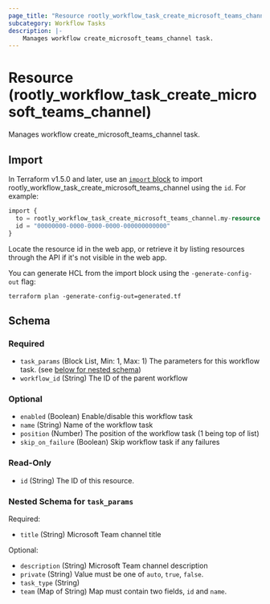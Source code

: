 ```yaml
---
page_title: "Resource rootly_workflow_task_create_microsoft_teams_channel - terraform-provider-rootly"
subcategory: Workflow Tasks
description: |-
    Manages workflow create_microsoft_teams_channel task.
---
```


# Resource (rootly_workflow_task_create_microsoft_teams_channel)

Manages workflow create_microsoft_teams_channel task.



## Import

In Terraform v1.5.0 and later, use an [`import` block](https://developer.hashicorp.com/terraform/language/import) to import rootly_workflow_task_create_microsoft_teams_channel using the `id`. For example:

```terraform
import {
  to = rootly_workflow_task_create_microsoft_teams_channel.my-resource
  id = "00000000-0000-0000-0000-000000000000"
}
```

Locate the resource id in the web app, or retrieve it by listing resources through the API if it's not visible in the web app.

You can generate HCL from the import block using the `-generate-config-out` flag:

```console
terraform plan -generate-config-out=generated.tf
```

<!-- schema generated by tfplugindocs -->
## Schema

### Required

- `task_params` (Block List, Min: 1, Max: 1) The parameters for this workflow task. (see [below for nested schema](#nestedblock--task_params))
- `workflow_id` (String) The ID of the parent workflow

### Optional

- `enabled` (Boolean) Enable/disable this workflow task
- `name` (String) Name of the workflow task
- `position` (Number) The position of the workflow task (1 being top of list)
- `skip_on_failure` (Boolean) Skip workflow task if any failures

### Read-Only

- `id` (String) The ID of this resource.

<a id="nestedblock--task_params"></a>
### Nested Schema for `task_params`

Required:

- `title` (String) Microsoft Team channel title

Optional:

- `description` (String) Microsoft Team channel description
- `private` (String) Value must be one of `auto`, `true`, `false`.
- `task_type` (String)
- `team` (Map of String) Map must contain two fields, `id` and `name`.
